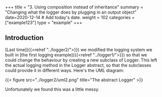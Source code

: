 +++
title = "3. Using composition instead of inheritance"
summary = "Changing what the logger does by plugging in an output object"
date=2020-12-14  # Add today's date.
weight = 102
categories = ["example123"]
type = "example"
+++

## Introduction

[Last time]({{<relref "../logger2/">}}) we modified the logging system we built in
[the first logging example]({{<relref "../logger1/">}}) so that we could change the
behaviour by creating a new subclass of Logger. This left the actual logging method
in the Logger abstract, so that the subclasses could provide it in different ways.
Here's the UML diagram:

{{< figure src="../logger2/uml2.png" title="The abstract Logger" >}}

Unfortunately we found this was a little messy.
